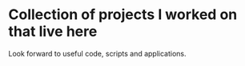 # Collection of projects I worked on that live here

Look forward to useful code, scripts and applications.


